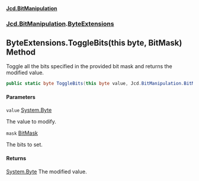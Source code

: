 #### [Jcd.BitManipulation](index.md 'index')
### [Jcd.BitManipulation](Jcd.BitManipulation.md 'Jcd.BitManipulation').[ByteExtensions](Jcd.BitManipulation.ByteExtensions.md 'Jcd.BitManipulation.ByteExtensions')

## ByteExtensions.ToggleBits(this byte, BitMask) Method

Toggle all the bits specified in the provided bit mask and returns the modified value.

```csharp
public static byte ToggleBits(this byte value, Jcd.BitManipulation.BitMask mask);
```
#### Parameters

<a name='Jcd.BitManipulation.ByteExtensions.ToggleBits(thisbyte,Jcd.BitManipulation.BitMask).value'></a>

`value` [System.Byte](https://docs.microsoft.com/en-us/dotnet/api/System.Byte 'System.Byte')

The value to modify.

<a name='Jcd.BitManipulation.ByteExtensions.ToggleBits(thisbyte,Jcd.BitManipulation.BitMask).mask'></a>

`mask` [BitMask](Jcd.BitManipulation.BitMask.md 'Jcd.BitManipulation.BitMask')

The bits to set.

#### Returns
[System.Byte](https://docs.microsoft.com/en-us/dotnet/api/System.Byte 'System.Byte')
The modified value.